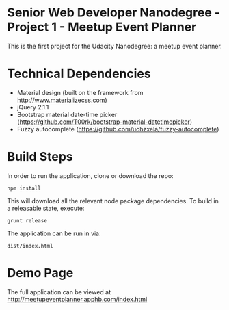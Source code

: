 # Senior Web Developer Nanodegree - Project 1 - Meetup Event Planner

This is the first project for the Udacity Nanodegree: a meetup event planner. 

# Technical Dependencies

- Material design (built on the framework from http://www.materializecss.com)
- jQuery 2.1.1
- Bootstrap material date-time picker (https://github.com/T00rk/bootstrap-material-datetimepicker)
- Fuzzy autocomplete (https://github.com/uohzxela/fuzzy-autocomplete)

# Build Steps

In order to run the application, clone or download the repo:
```
npm install
```
This will download all the relevant node package dependencies. To build in a releasable state, execute:
```
grunt release
```
The application can be run in via:
```
dist/index.html
```

# Demo Page

The full application can be viewed at http://meetupeventplanner.apphb.com/index.html